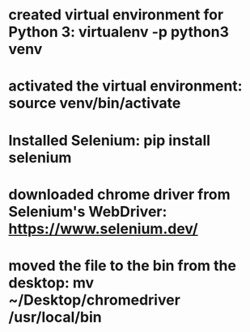 # created virtual environment for Python 3: virtualenv -p python3 venv

# activated the virtual environment: source venv/bin/activate  

# Installed Selenium: pip install selenium

# downloaded chrome driver from Selenium's WebDriver: https://www.selenium.dev/

# moved the file to the bin from the desktop: mv ~/Desktop/chromedriver /usr/local/bin

